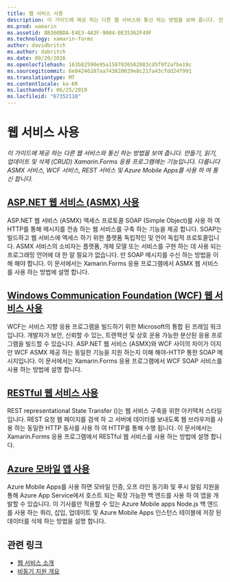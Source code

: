 ```yaml
---
title: 웹 서비스 사용
description: 이 가이드에 제공 하는 다른 웹 서비스와 통신 하는 방법을 보여 줍니다. 만들기, 읽기, 업데이트 및 삭제 (CRUD) Xamarin.Forms 응용 프로그램에는 기능입니다. 다룹니다 ASMX 서비스, WCF 서비스, REST 서비스 및 Azure Mobile Apps를 사용 하 여 통신 합니다.
ms.prod: xamarin
ms.assetid: 8B360BDA-E4E3-4A3F-9004-0E35362F49F
ms.technology: xamarin-forms
author: davidbritch
ms.author: dabritch
ms.date: 09/20/2016
ms.openlocfilehash: 163b82590e95a1587836502883cd5f9f2afbe19c
ms.sourcegitcommit: 6e04246207aa743820029e8c217a43cfdd24f991
ms.translationtype: MT
ms.contentlocale: ko-KR
ms.lasthandoff: 06/25/2019
ms.locfileid: "67352118"
---
```

# <a name="consuming-web-services"></a>웹 서비스 사용

_이 가이드에 제공 하는 다른 웹 서비스와 통신 하는 방법을 보여 줍니다. 만들기, 읽기, 업데이트 및 삭제 (CRUD) Xamarin.Forms 응용 프로그램에는 기능입니다. 다룹니다 ASMX 서비스, WCF 서비스, REST 서비스 및 Azure Mobile Apps를 사용 하 여 통신 합니다._

## <a name="consuming-an-aspnet-web-service-asmxxamarin-formsdata-cloudconsumingasmxmd"></a>[ASP.NET 웹 서비스 (ASMX) 사용](~/xamarin-forms/data-cloud/consuming/asmx.md)

ASP.NET 웹 서비스 (ASMX) 액세스 프로토콜 SOAP (Simple Object)를 사용 하 여 HTTP를 통해 메시지를 전송 하는 웹 서비스를 구축 하는 기능을 제공 합니다. SOAP는 빌드하고 웹 서비스에 액세스 하기 위한 플랫폼 독립적인 및 언어 독립적 프로토콜입니다. ASMX 서비스의 소비자는 플랫폼, 개체 모델 또는 서비스를 구현 하는 데 사용 되는 프로그래밍 언어에 대 한 알 필요가 없습니다. 만 SOAP 메시지를 수신 하는 방법을 이해 해야 합니다. 이 문서에서는 Xamarin.Forms 응용 프로그램에서 ASMX 웹 서비스를 사용 하는 방법에 설명 합니다.

## <a name="consuming-a-windows-communication-foundation-wcf-web-servicexamarin-formsdata-cloudconsumingwcfmd"></a>[Windows Communication Foundation (WCF) 웹 서비스 사용](~/xamarin-forms/data-cloud/consuming/wcf.md)

WCF는 서비스 지향 응용 프로그램을 빌드하기 위한 Microsoft의 통합 된 프레임 워크입니다. 개발자가 보안, 신뢰할 수 있는, 트랜잭션 및 상호 운용 가능한 분산된 응용 프로그램을 빌드할 수 있습니다. ASP.NET 웹 서비스 (ASMX)와 WCF 사이의 차이가 이지만 WCF ASMX 제공 하는 동일한 기능을 지원 하는지 이해 해야-HTTP 통한 SOAP 메시지입니다. 이 문서에서는 Xamarin.Forms 응용 프로그램에서 WCF SOAP 서비스를 사용 하는 방법에 설명 합니다.

## <a name="consuming-a-restful-web-servicexamarin-formsdata-cloudconsumingrestmd"></a>[RESTful 웹 서비스 사용](~/xamarin-forms/data-cloud/consuming/rest.md)

REST representational State Transfer ()는 웹 서비스 구축을 위한 아키텍처 스타일입니다. REST 요청 웹 페이지를 검색 하 고 서버에 데이터를 보내도록 웹 브라우저를 사용 하는 동일한 HTTP 동사를 사용 하 여 HTTP를 통해 수행 됩니다. 이 문서에서는 Xamarin.Forms 응용 프로그램에서 RESTful 웹 서비스를 사용 하는 방법에 설명 합니다.

## <a name="consuming-an-azure-mobile-appxamarin-formsdata-cloudconsumingazuremd"></a>[Azure 모바일 앱 사용](~/xamarin-forms/data-cloud/consuming/azure.md)

Azure Mobile Apps를 사용 하면 모바일 인증, 오프 라인 동기화 및 푸시 알림 지원을 통해 Azure App Service에서 호스트 되는 확장 가능한 백 엔드를 사용 하 여 앱을 개발할 수 있습니다. 이 기사를만 적용할 수 있는 Azure Mobile apps Node.js 백 엔드를 사용 하는 쿼리, 삽입, 업데이트 및 Azure Mobile Apps 인스턴스 테이블에 저장 된 데이터를 삭제 하는 방법을 설명 합니다.

## <a name="related-links"></a>관련 링크

- [웹 서비스 소개](~/cross-platform/data-cloud/web-services/index.md)
- [비동기 지원 개요](~/cross-platform/platform/async.md)

